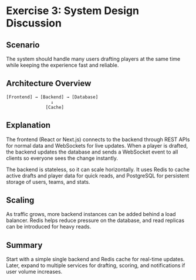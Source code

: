 # Exercise 3: System Design Discussion

## Scenario

The system should handle many users drafting players at the same time while keeping the experience fast and reliable.

## Architecture Overview

```
[Frontend] → [Backend] → [Database]
                 ↓
               [Cache]
```

## Explanation

The frontend (React or Next.js) connects to the backend through REST APIs for normal data and WebSockets for live updates. When a player is drafted, the backend updates the database and sends a WebSocket event to all clients so everyone sees the change instantly.

The backend is stateless, so it can scale horizontally. It uses Redis to cache active drafts and player data for quick reads, and PostgreSQL for persistent storage of users, teams, and stats.

## Scaling

As traffic grows, more backend instances can be added behind a load balancer. Redis helps reduce pressure on the database, and read replicas can be introduced for heavy reads.

## Summary

Start with a simple single backend and Redis cache for real-time updates. Later, expand to multiple services for drafting, scoring, and notifications if user volume increases.

